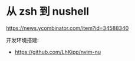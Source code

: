 # 从 zsh 到 nushell

https://news.ycombinator.com/item?id=34588340

开发环境搭建:
- https://github.com/LhKipp/nvim-nu
